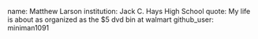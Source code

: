 name: Matthew Larson
institution: Jack C. Hays High School
quote: My life is about as organized as the $5 dvd bin at walmart
github_user: miniman1091
